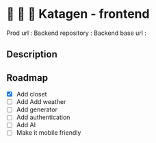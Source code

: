 # 👕 👖 👟 Katagen - frontend

Prod url : [](https://katagen.netlify.app/)
Backend repository : [](j03-dev/wcc-final-back)
Backend base url : [](https://nomeniavojoe.pythonanywhere.com/api/v1/)

## Description

## Roadmap 
- [x] Add closet
- [ ] Add Add weather
- [ ] Add generator
- [ ] Add authentication
- [ ] Add AI
- [ ] Make it mobile friendly